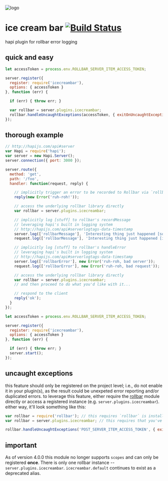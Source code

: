 ![logo](https://raw.githubusercontent.com/yayuhh/icecreambar/master/logo.png)

# ice cream bar [![Build Status](https://travis-ci.org/yayuhh/icecreambar.svg?branch=master)](https://travis-ci.org/yayuhh/icecreambar)
hapi plugin for rollbar error logging

## quick and easy
```javascript
let accessToken = process.env.ROLLBAR_SERVER_ITEM_ACCESS_TOKEN;

server.register({
  register: require('icecreambar'),
  options: { accessToken }
}, function (err) {

  if (err) { throw err; }

  var rollbar = server.plugins.icecreambar;
  rollbar.handleUncaughtExceptions(accessToken, { exitOnUncaughtException: true });
});
```

## thorough example

```javascript
// http://hapijs.com/api#server
var Hapi = require('hapi');
var server = new Hapi.Server();
server.connection({ port: 3000 });

server.route({
  method: 'get',
  path: '/foo',
  handler: function(request, reply) {

    // implicitly trigger an error to be recorded to Rollbar via `rollbar.handleError`:
    reply(new Error('ruh-roh!'));

    // access the underlying rollbar library directly
    var rollbar = server.plugins.icecreambar;

    // implicitly log [stuff] to rollbar's recordMessage
    // leveraging hapi's built in logging system
    // http://hapijs.com/api#serverlogtags-data-timestamp
    server.log(['rollbarMessage'], 'Interesting thing just happened [somewhere in the server]');
    request.log(['rollbarMessage'], 'Interesting thing just happened [in the current request]');

    // implicitly log [stuff] to rollbar's handleError
    // leveraging hapi's built in logging system
    // http://hapijs.com/api#serverlogtags-data-timestamp
    server.log(['rollbarError'], new Error('ruh-roh, bad server'));
    request.log(['rollbarError'], new Error('ruh-roh, bad request'));

    // access the underlying rollbar library directly
    var rollbar = server.plugins.icecreambar;
    // and then proceed to do what you'd like with it...

    // respond to the client
    reply('ok');
  }
});

let accessToken = process.env.ROLLBAR_SERVER_ITEM_ACCESS_TOKEN;

server.register({
  register: require('icecreambar'),
  options: { accessToken }
}, function (err) {

  if (err) { throw err; }
  server.start();
});
```

## uncaught exceptions
this feature should only be registered on the project level; i.e., do not enable it in your plugin(s), as the result could be unexpeted error reporting and/or duplicated errors. to leverage this feature, either require the [rollbar](https://rollbar.com/docs/notifier/node_rollbar/#uncaught-exceptions) module directly or access a registered instance (e.g. `server.plugins.icecreambar`). either way, it'll look something like this:

```js
var rollbar = require('rollbar'); // this requires `rollbar` is installed to your `node_modules` folder
var rollbar = server.plugins.icecreambar; // this requires that you've registered `icecreambar` without a scope, or explicitly named the scope `default`. you can substitute `default` for any registered scope.

rollbar.handleUncaughtExceptions('POST_SERVER_ITEM_ACCESS_TOKEN', { exitOnUncaughtException: true });
```

## important
As of version 4.0.0 this module no longer supports `scopes` and can only be registered **once**. There is only one rollbar instance -- `server.plugins.icecreambar`. `icecreambar.default` continues to exist as a deprecated alias.
